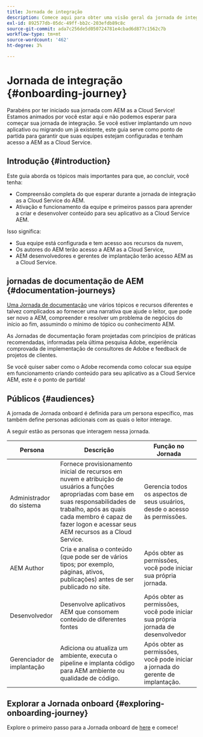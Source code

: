 ```yaml
---
title: Jornada de integração
description: Comece aqui para obter uma visão geral da jornada de integração guiada disponível para entender a experiência de integração.
exl-id: 892577db-05dc-49ff-bb2c-203efdb89c8c
source-git-commit: ada7c256de5d050724781e4cbad6d877c1562c7b
workflow-type: tm+mt
source-wordcount: '462'
ht-degree: 3%

---
```


# Jornada de integração {#onboarding-journey}

Parabéns por ter iniciado sua jornada com AEM as a Cloud Service! Estamos animados por você estar aqui e não podemos esperar para começar sua jornada de integração. Se você estiver implantando um novo aplicativo ou migrando um já existente, este guia serve como ponto de partida para garantir que suas equipes estejam configuradas e tenham acesso a AEM as a Cloud Service.

## Introdução {#introduction}

Este guia aborda os tópicos mais importantes para que, ao concluir, você tenha:

* Compreensão completa do que esperar durante a jornada de integração as a Cloud Service do AEM.
* Ativação e funcionamento da equipe e primeiros passos para aprender a criar e desenvolver conteúdo para seu aplicativo as a Cloud Service AEM.

Isso significa:

* Sua equipe está configurada e tem acesso aos recursos da nuvem,
* Os autores do AEM terão acesso a AEM as a Cloud Service,
* AEM desenvolvedores e gerentes de implantação terão acesso AEM as a Cloud Service.

## jornadas de documentação de AEM {#documentation-journeys}

[Uma Jornada de documentação](/help/journey-documentation/documentation-journeys.md) une vários tópicos e recursos diferentes e talvez complicados ao fornecer uma narrativa que ajude o leitor, que pode ser novo a AEM, compreender e resolver um problema de negócios do início ao fim, assumindo o mínimo de tópico ou conhecimento AEM.

As Jornadas de documentação foram projetadas com princípios de práticas recomendadas, informadas pela última pesquisa Adobe, experiência comprovada de implementação de consultores de Adobe e feedback de projetos de clientes.

Se você quiser saber como o Adobe recomenda como colocar sua equipe em funcionamento criando conteúdo para seu aplicativo as a Cloud Service AEM, este é o ponto de partida!

## Públicos {#audiences}

A jornada de Jornada onboard é definida para um persona específico, mas também define personas adicionais com as quais o leitor interage.

A seguir estão as personas que interagem nessa jornada.

| Persona | Descrição | Função no Jornada |
|---|---|---|
| Administrador do sistema | Fornece provisionamento inicial de recursos em nuvem e atribuição de usuários a funções apropriadas com base em suas responsabilidades de trabalho, após as quais cada membro é capaz de fazer logon e acessar seus AEM recursos as a Cloud Service. | Gerencia todos os aspectos de seus usuários, desde o acesso às permissões. |
| AEM Author | Cria e analisa o conteúdo (que pode ser de vários tipos; por exemplo, páginas, ativos, publicações) antes de ser publicado no site. | Após obter as permissões, você pode iniciar sua própria jornada. |
| Desenvolvedor | Desenvolve aplicativos AEM que consomem conteúdo de diferentes fontes | Após obter as permissões, você pode iniciar sua própria jornada de desenvolvedor |
| Gerenciador de implantação | Adiciona ou atualiza um ambiente, executa o pipeline e implanta código para AEM ambiente ou qualidade de código. | Após obter as permissões, você pode iniciar a jornada do gerente de implantação. |

## Explorar a Jornada onboard {#exploring-onboarding-journey}

Explore o primeiro passo para a Jornada onboard de [here](/help/journey-onboarding/sysadmin/get-started-onboarding-journey.md) e comece!

